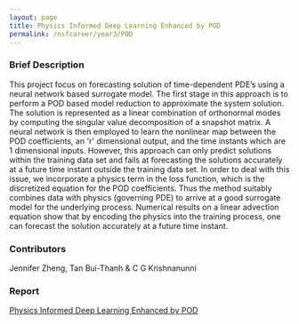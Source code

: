 ```yaml
---
layout: page
title: Physics Informed Deep Learning Enhanced by POD
permalink: /nsfcareer/year3/POD
---
```


### Brief Description

This project focus on forecasting solution of time-dependent PDE’s using a neural network based surrogate model. The first stage in this approach is to perform a POD based model reduction to approximate the system solution. The solution is represented   as a linear combination of orthonormal modes by computing the singular value decomposition of a snapshot matrix. A neural network is then employed to learn the nonlinear map between the POD coefficients, an 'r' dimensional output, and the time instants which are 1 dimensional inputs. However, this approach can only predict solutions within the training data set and fails at forecasting the solutions accurately at a future time instant outside the training data set. In order to deal with this issue, we incorporate a physics term in the loss function, which is the discretized equation for the POD coefficients. Thus the method suitably combines data with physics (governing PDE) to arrive at a good surrogate model for the underlying process. Numerical results on a linear advection equation show that by encoding the physics into the training process, one can forecast the solution accurately at a future time instant.
### Contributors

Jennifer Zheng, Tan Bui-Thanh & C G Krishnanunni

### Report

[Physics Informed Deep Learning Enhanced by POD](/assets/figures/under_graduate_figures/Jennifer.pdf)
